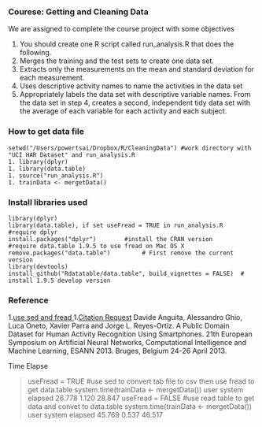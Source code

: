 ### Courese: Getting and Cleaning Data 
We are assigned to complete the course project with some objectives
1. You should create one R script called run_analysis.R that does the following. 
2. Merges the training and the test sets to create one data set.
3. Extracts only the measurements on the mean and standard deviation for each measurement. 
4. Uses descriptive activity names to name the activities in the data set
5. Appropriately labels the data set with descriptive variable names. 
From the data set in step 4, creates a second, independent tidy data set with the average of each variable for each activity and each subject.

### How to get data file 
```
setwd("/Users/powertsai/Dropbox/R/CleaningData") #work directory with "UCI HAR Dataset" and run_analysis.R
1. library(dplyr) 
1. library(data.table)
1. source("run_analysis.R")
1. trainData <- mergetData()
```

### Install libraries used
```
library(dplyr) 
library(data.table), if set useFread = TRUE in run_analysis.R 
#require dplyr
install.packages("dplyr")        #install the CRAN version
#require data.table 1.9.5 to use fread on Mac OS X
remove.packages("data.table")         # First remove the current version
library(devtools)    
install_github("Rdatatable/data.table", build_vignettes = FALSE)  # install 1.9.5 develop version
```

### Reference
1.[use sed and fread ](http://stackoverflow.com/questions/22229109/r-data-table-fread-command-how-to-read-large-files-with-irregular-separators)
1.[Citation Request](http://archive.ics.uci.edu/ml/datasets/Human+Activity+Recognition+Using+Smartphones)
Davide Anguita, Alessandro Ghio, Luca Oneto, Xavier Parra and Jorge L. Reyes-Ortiz. A Public Domain Dataset for Human Activity Recognition Using Smartphones. 21th European Symposium on Artificial Neural Networks, Computational Intelligence and Machine Learning, ESANN 2013. Bruges, Belgium 24-26 April 2013.

Time Elapse
> useFread = TRUE    #use sed to convert tab file to csv then use fread to get data.table
> system.time(trainData <- mergetData())
   user  system elapsed 
 26.778   1.120  28.847 
> useFread = FALSE   #use read.table to get data and convet to data.table
> system.time(trainData <- mergetData())
   user  system elapsed 
 45.769   0.537  46.517 

